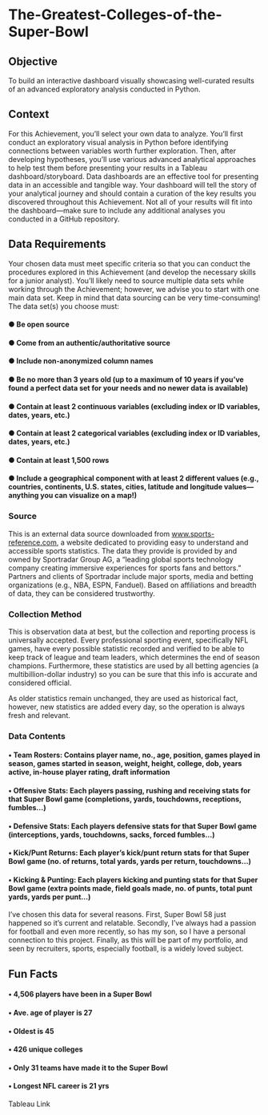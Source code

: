 # The-Greatest-Colleges-of-the-Super-Bowl
## Objective
To build an interactive dashboard visually showcasing well-curated results of
an advanced exploratory analysis conducted in Python.
## Context
For this Achievement, you’ll select your own data to analyze. You’ll first conduct an exploratory visual
analysis in Python before identifying connections between variables worth further exploration. Then,
after developing hypotheses, you’ll use various advanced analytical approaches to help test them
before presenting your results in a Tableau dashboard/storyboard.
Data dashboards are an effective tool for presenting data in an accessible and tangible way. Your
dashboard will tell the story of your analytical journey and should contain a curation of the key results
you discovered throughout this Achievement. Not all of your results will fit into the dashboard—make
sure to include any additional analyses you conducted in a GitHub repository.
## Data Requirements
Your chosen data must meet specific criteria so that you can conduct the procedures explored in this
Achievement (and develop the necessary skills for a junior analyst). You’ll likely need to source
multiple data sets while working through the Achievement; however, we advise you to start with one
main data set. Keep in mind that data sourcing can be very time-consuming!
The data set(s) you choose must:

#### ● Be open source
#### ● Come from an authentic/authoritative source
#### ● Include non-anonymized column names
#### ● Be no more than 3 years old (up to a maximum of 10 years if you’ve found a perfect data set for your needs and no newer data is available)
#### ● Contain at least 2 continuous variables (excluding index or ID variables, dates, years, etc.)
#### ● Contain at least 2 categorical variables (excluding index or ID variables, dates, years, etc.)
#### ● Contain at least 1,500 rows
#### ● Include a geographical component with at least 2 different values (e.g., countries, continents, U.S. states, cities, latitude and longitude values—anything you can visualize on a map!)


### Source
This is an external data source downloaded from www.sports-reference.com, a website dedicated to providing easy to understand and accessible sports statistics. The data they provide is provided by and owned by Sportradar Group AG, a “leading global sports technology company creating immersive experiences for sports fans and bettors.” Partners and clients of Sportradar include major sports, media and betting organizations (e.g., NBA, ESPN, Fanduel). Based on affiliations and breadth of data, they can be considered trustworthy. 
 
### Collection Method
This is observation data at best, but the collection and reporting process is universally accepted. Every professional sporting event, specifically NFL games, have every possible statistic recorded and verified to be able to keep track of league and team leaders, which determines the end of season champions. Furthermore, these statistics are used by all betting agencies (a multibillion-dollar industry) so you can be sure that this info is accurate and considered official.  
 
As older statistics remain unchanged, they are used as historical fact, however, new statistics are added every day, so the operation is always fresh and relevant.  
 
### Data Contents 
#### •	Team Rosters: Contains player name, no., age, position, games played in season, games started in season, weight, height, college, dob, years active, in-house player rating, draft information 
#### •	Offensive Stats: Each players passing, rushing and receiving stats for that Super Bowl game (completions, yards, touchdowns, receptions, fumbles…) 
#### •	Defensive Stats: Each players defensive stats for that Super Bowl game (interceptions, yards, touchdowns, sacks, forced fumbles…) 
#### •	Kick/Punt Returns: Each player’s kick/punt return stats for that Super Bowl game (no. of returns, total yards, yards per return, touchdowns…) 
#### •	Kicking & Punting: Each players kicking and punting stats for that Super Bowl game (extra points made, field goals made, no. of punts, total punt yards, yards per punt…) 
 
I’ve chosen this data for several reasons. First, Super Bowl 58 just happened so it’s current and relatable. Secondly, I’ve always had a passion for football and even more recently, so has my son, so I have a personal connection to this project. Finally, as this will be part of my portfolio, and seen by recruiters, sports, especially football, is a widely loved subject. 

## Fun Facts
#### •	4,506 players have been in a Super Bowl 
#### •	Ave. age of player is 27 
#### •	Oldest is 45 
#### •	426 unique colleges  
#### •	Only 31 teams have made it to the Super Bowl 
#### •	Longest NFL career is 21 yrs 


Tableau Link
